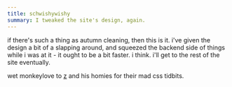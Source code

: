```yaml
---
title: schwishywishy
summary: I tweaked the site's design, again.
---
```


if there's such a thing as autumn cleaning, then this is it. i've given the design a bit of a slapping around, and squeezed the backend side of things while i was at it - it ought to be a bit faster. i think. i'll get to the rest of the site eventually.

wet monkeylove to [z](http://www.zeldman.com/) and his homies for their mad css tidbits. 